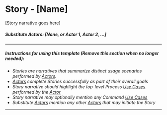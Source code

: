 ﻿# Story - [Name]

[Story narrative goes here]


##### Substitute Actors: [None, or Actor 1, Actor 2, ...]


---
##### Instructions for using this template (Remove this section when no longer needed):
* *Stories are narratives that summarize distinct usage scenarios performed by [Actors](Actor.md).*
* *[Actors](Actor.md) complete Stories successfully as part of their overall goals*
* *Story narrative should highlight the top-level Process [Use Cases](UseCase.md) performed by the [Actor](Actor.md)*
* *Story narrative may optionally mention any Command [Use Cases](UseCase.md)*
* *Substitute [Actors](Actor.md) mention any other [Actors](Actor.md) that may initiate the Story* 
---

<div style="page-break-after: always;"></div>